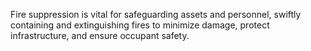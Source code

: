 Fire suppression is vital for safeguarding assets and personnel, swiftly containing and extinguishing fires to minimize damage, protect infrastructure, and ensure occupant safety.